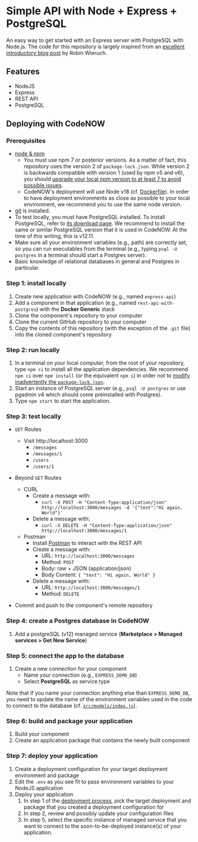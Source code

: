 # Simple API with Node + Express + PostgreSQL

An easy way to get started with an Express server with PostgreSQL with Node.js. The code for this repository is largely inspired from an [excellent introductory blog post](https://www.robinwieruch.de/postgres-express-setup-tutorial/) by Robin Wieruch. 

## Features

- NodeJS
- Express
- REST API
- PostgreSQL

## Deploying with CodeNOW

### Prerequisites
- [node & npm](https://nodejs.org/en/)
  - You must use npm 7 or posterior versions. As a matter of fact, this repository uses the version 2 of `package-lock.json`. While version 2 is backwards compatible with version 1 (used by npm v5 and v6), you should [upgrade your local npm version to at least 7 to avoid possible issues](https://www.abrahamberg.com/blog/npm-package-json-lock-version-1-or-2/).
  - CodeNOW's deployment will use Node v18 (cf. [Dockerfile](./Dockerfile)). In order to have deployment environments as close as possible to your local environment, we recommend you to use the same node version.
- [git](https://www.robinwieruch.de/git-essential-commands/) is installed.
- To test locally, you must have PostgreSQL installed. To install PostgreSQL, refer to [its download page](https://www.postgresql.org/download/). We recommend to install the same or similar PostgreSQL version that it is used in CodeNOW. At the time of this writing, this is v12.11.
- Make sure all your environment variables (e.g., path) are correctly set, so you can run executables from the terminal (e.g., typing `psql -U postgres` in a terminal should start a Postgres server).
- Basic knowledge of relational databases in general and Postgres in particular.

### Step 1: install locally
1. Create new application with CodeNOW (e.g., named `express-api`)
2. Add a component in that application (e.g., named `rest-api-with-postgres`) with the **Docker Generic** stack
3. Clone the component's repository to your computer
4. Clone the current GitHub repository to your computer
5. Copy the contents of this repository (with the exception of the `.git` file) into the cloned component's repository

### Step 2: run locally
1. In a terminal on your local computer, from the root of your repository, type `npm ci` to install all the application dependencies. We recommend `npm ci` over `npm install` (or the equivalent `npm i`) in order not to [modify inadvertently the `package-lock.json`](https://www.abrahamberg.com/blog/npm-package-json-lock-version-1-or-2/).
2. Start an instance of PostgreSQL server (e.g., `psql -U postgres` or use pgadmin v4 which should come preinstalled with Postgres).
3. Type `npm start` to start the application.

### Step 3: test locally
- `GET` Routes
  - Visit http://localhost:3000
    - `/messages`
    - `/messages/1`
    - `/users`
    - `/users/1`

- Beyond `GET` Routes
  - CURL
    - Create a message with:
      - `curl -X POST -H "Content-Type:application/json" http://localhost:3000/messages -d '{"text":"Hi again, World"}'`
    - Delete a message with:
      - `curl -X DELETE -H "Content-Type:application/json" http://localhost:3000/messages/1`
  - Postman
    - Install [Postman](https://www.getpostman.com/apps) to interact with the REST API
    - Create a message with:
      - URL: `http://localhost:3000/messages`
      - Method: `POST`
      - Body: raw + JSON (application/json)
      - Body Content: `{ "text": "Hi again, World" }`
    - Delete a message with:
      - URL: `http://localhost:3000/messages/1`
      - Method: `DELETE`

- Commit and push to the component's remote repository

### Step 4: create a Postgres database in CodeNOW
1. Add a postgreSQL (v12) managed service (**Marketplace > Managed services > Get New Service**)

### Step 5: connect the app to the database
1. Create a new connection for your component
   - Name your connection (e.g., `EXPRESS_DEMO_DB`)
   - Select **PostgreSQL** as service type

Note that if you name your connection anything else than `EXPRESS_DEMO_DB`, you need to update the name of the environment variables used in the code to connect to the database (cf. [`src/models/index.js`](./src/models/index.js)).

### Step 6: build and package your application
1. Build your component
2. Create an application package that contains the newly built component

### Step 7: deploy your application
1. Create a deployment configuration for your target deployment environment and package
2. Edit the `.env` as you see fit to pass environment variables to your NodeJS application
3. Deploy your application
   1. In step 1 of the [deployment process](https://docs.codenow.com/docs/admin-manuals/deployment-application#deployment-process), pick the target deployment and package that you created a deployment configuration for
   2. In step 2, review and possibly update your configuration files
   3. In step 5, select the specific instance of managed service that you want to connect to the soon-to-be-deployed instance(s) of your application.
